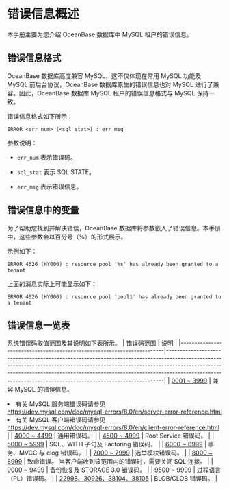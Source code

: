 错误信息概述
===========================

本手册主要为您介绍 OceanBase 数据库中 MySQL 租户的错误信息。

错误信息格式
---------------------------

OceanBase 数据库高度兼容 MySQL，这不仅体现在常用 MySQL 功能及 MySQL 前后台协议，OceanBase 数据库原生的错误信息也对 MySQL 进行了兼容。因此，OceanBase 数据库 MySQL 租户的错误信息格式与 MySQL 保持一致。

错误信息格式如下所示：

```unknow
ERROR <err_num> (<sql_stat>) : err_msg
```

参数说明：

* `err_num` 表示错误码。

* `sql_stat` 表示 SQL STATE。

* `err_msg` 表示错误信息。

错误信息中的变量
-----------------------------

为了帮助您找到并解决错误，OceanBase 数据库将参数嵌入了错误信息。本手册中，这些参数会以百分号（%）的形式展示。

示例如下：

```unknow
ERROR 4626 (HY000) : resource pool '%s' has already been granted to a tenant
```

上面的消息实际上可能显示如下：

```unknow
ERROR 4626 (HY000) : resource pool 'pool1' has already been granted to a tenant
```

错误信息一览表
----------------------------

系统错误码取值范围及其说明如下表所示。
| 错误码范围                                                                  | 说明                                                                                                                                                                                                                                                                                                                    |
|------------------------------------------------------------------------|-----------------------------------------------------------------------------------------------------------------------------------------------------------------------------------------------------------------------------------------------------------------------------------------------------------------------|
| [0001 \~ 3999](2.0001-3999-of-mysql-mode.md)            | 兼容 MySQL 的错误信息。 <li>有关 MySQL 服务端错误码请参见<br> <https://dev.mysql.com/doc/mysql-errors/8.0/en/server-error-reference.html>   <li>有关 MySQL 客户端错误码请参见<br> <https://dev.mysql.com/doc/mysql-errors/8.0/en/client-error-reference.html>    |
| [4000 \~ 4499](3.4000-4499-of-mysql-mode.md)            | 通用错误码。                                                                                                                                                                                                                                                                                                                |
| [4500 \~ 4999](4.4500-4999-of-mysql-mode.md)            | Root Service 错误码。                                                                                                                                                                                                                                                                                                      |
| [5000 \~ 5999](5.5000-5999-of-mysql-mode.md)            | SQL、WITH 子句及 Factoring 错误码。                                                                                                                                                                                                                                                                                           |
| [6000 \~ 6999](6.6000-6999-of-mysql-mode.md)            | 事务、MVCC 与 clog 错误码。                                                                                                                                                                                                                                                                                                   |
| [7000 \~ 7999](7.7000-7999-of-mysql-mode.md)            | 选举模块错误码。                                                                                                                                                                                                                                                                                                              |
| [8000 \~ 8999](8.8000-8999-of-mysql-mode.md)            | 致命错误。 当客户端收到该范围内的错误时，需要关闭 SQL 连接。                                                                                                                                                                                                                                                                     |
| [9000 \~ 9499](9.9000-9499-of-mysql-mode.md)            | 备份恢复及 STORAGE 3.0 错误码。                                                                                                                                                                                                                                                                                                |
| [9500 \~ 9999](10.9500-9999-of-mysql-mode.md)            | 过程语言 （PL）错误码。                                                                                                                                                                                                                                                                                                         |
| [22998、30926、38104、38105](11.22998-30926-38104-38105-of-mysql-mode.md) | BLOB/CLOB 错误码。                                                                                                                                                                                                                                                                                                        |
